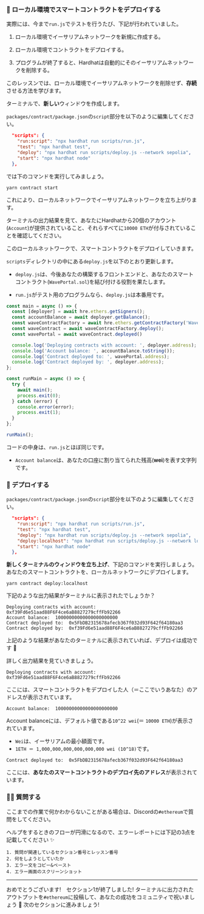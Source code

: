 ### 🐣 ローカル環境でスマートコントラクトをデプロイする

実際には、今まで`run.js`でテストを行うたび、下記が行われていました。

1. ローカル環境でイーサリアムネットワークを新規に作成する。

2. ローカル環境でコントラクトをデプロイする。

3. プログラムが終了すると、Hardhatは自動的にそのイーサリアムネットワークを削除する。

このレッスンでは、ローカル環境でイーサリアムネットワークを削除せず、**存続**させる方法を学びます。

ターミナルで、**新しい**ウィンドウを作成します。

`packages/contract/package.json`の`script`部分を以下のように編集してください。

```json
  "scripts": {
    "run:script": "npx hardhat run scripts/run.js",
    "test": "npx hardhat test",
    "deploy": "npx hardhat run scripts/deploy.js --network sepolia",
    "start": "npx hardhat node"
  },
```

では下のコマンドを実行してみましょう。
```
yarn contract start
```

これにより、ローカルネットワークでイーサリアムネットワークを立ち上がります。

ターミナルの出力結果を見て、あなたにHardhatから20個のアカウント(`Account`)が提供されていること、それらすべてに`10000 ETH`が付与されていることを確認してください。

このローカルネットワークで、スマートコントラクトをデプロイしていきます。

`scripts`ディレクトリの中にある`deploy.js`を以下のとおり更新します。

- `deploy.js`は、今後あなたの構築するフロントエンドと、あなたのスマートコントラクト(`WavePortal.sol`)を結び付ける役割を果たします。

- `run.js`がテスト用のプログラムなら、`deploy.js`は本番用です。

```javascript
const main = async () => {
  const [deployer] = await hre.ethers.getSigners();
  const accountBalance = await deployer.getBalance();
  const waveContractFactory = await hre.ethers.getContractFactory('WavePortal');
  const waveContract = await waveContractFactory.deploy();
  const wavePortal = await waveContract.deployed()

  console.log('Deploying contracts with account: ', deployer.address);
  console.log('Account balance: ', accountBalance.toString());
  console.log('Contract deployed to: ', wavePortal.address);
  console.log('Contract deployed by: ', deployer.address);
};

const runMain = async () => {
  try {
    await main();
    process.exit(0);
  } catch (error) {
    console.error(error);
    process.exit(1);
  }
};

runMain();
```

コードの中身は、`run.js`とほぼ同じです。

- `Account balance`は、あなたの口座に割り当てられた残高(**wei**)を表す文字列です。

### 🎉 デプロイする

`packages/contract/package.json`の`script`部分を以下のように編集してください。

```json
  "scripts": {
    "run:script": "npx hardhat run scripts/run.js",
    "test": "npx hardhat test",
    "deploy": "npx hardhat run scripts/deploy.js --network sepolia",
    "deploy:localhost": "npx hardhat run scripts/deploy.js --network localhost",
    "start": "npx hardhat node"
  },
```

**新しくターミナルのウィンドウを立ち上げ**、下記のコマンドを実行しましょう。あなたのスマートコントラクトを、ローカルネットワークにデプロイします。

```
yarn contract deploy:localhost
```

下記のような出力結果がターミナルに表示されたでしょうか？

```
Deploying contracts with account: 0xf39Fd6e51aad88F6F4ce6aB8827279cffFb92266
Account balance:  10000000000000000000000
Contract deployed to:  0x5FbDB2315678afecb367f032d93F642f64180aa3
Contract deployed by:  0xf39Fd6e51aad88F6F4ce6aB8827279cffFb92266
```

上記のような結果があなたのターミナルに表示されていれば、デプロイは成功です 🎉

詳しく出力結果を見ていきましょう。

```
Deploying contracts with account:  0xf39Fd6e51aad88F6F4ce6aB8827279cffFb92266
```

ここには、スマートコントラクトをデプロイした人（＝ここでいうあなた）のアドレスが表示されています。

```
Account balance:  10000000000000000000000
```

Account balanceには、デフォルト値である`10^22 wei`(＝ `10000 ETH`)が表示されています。

- `Wei`は、イーサリアムの最小額面です。
- `1ETH ＝ 1,000,000,000,000,000,000 wei (10^18)`です。

```
Contract deployed to:  0x5FbDB2315678afecb367f032d93F642f64180aa3
```

ここには、**あなたのスマートコントラクトのデプロイ先のアドレス**が表示されています。
### 🙋‍♂️ 質問する

ここまでの作業で何かわからないことがある場合は、Discordの`#ethereum`で質問をしてください。

ヘルプをするときのフローが円滑になるので、エラーレポートには下記の3点を記載してください ✨

```
1. 質問が関連しているセクション番号とレッスン番号
2. 何をしようとしていたか
3. エラー文をコピー&ペースト
4. エラー画面のスクリーンショット
```

---

おめでとうございます!　セクション1が終了しました!
ターミナルに出力されたアウトプットを`#ethereum`に投稿して、あなたの成功をコミュニティで祝いましょう 🎉
次のセクションに進みましょう!
